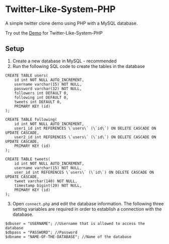 Twitter-Like-System-PHP
=======================

A simple twitter clone demo using PHP with a MySQL database.

Try out the <a href="http://simarsingh.ca/twitter-php">Demo</a> for Twitter-Like-System-PHP 

Setup 
-----------
1) Create a new database in MySQL - recommended <br>
2) Run the following SQL code to create the tables in the database

```
CREATE TABLE users(
    id int NOT NULL AUTO_INCREMENT,
    username varchar(15) NOT NULL,
    password varchar(32) NOT NULL,
    followers int DEFAULT 0,
    following int DEFAULT 0,
    tweets int DEFAULT 0,
    PRIMARY KEY (id)
);

CREATE TABLE following(
    id int NOT NULL AUTO_INCREMENT,
    user1_id int REFERENCES \`users\` (\`id\`) ON DELETE CASCADE ON UPDATE CASCADE,
    user2_id int REFERENCES \`users\` (\`id\`) ON DELETE CASCADE ON UPDATE CASCADE,
    PRIMARY KEY (id)
);

CREATE TABLE tweets(
    id int NOT NULL AUTO_INCREMENT,
    username varchar(15) NOT NULL,
    user_id int REFERENCES \`users\` (\`id\`) ON DELETE CASCADE ON UPDATE CASCADE,
    tweet varchar(140) NOT NULL,
    timestamp bigint(20) NOT NULL,
    PRIMARY KEY (id)
);
```
3) Open `connect.php` and edit the database information. The following three setting variables are required in order to establish a connection with the database.

```
$dbuser	= "USERNAME"; //Username that is allowed to access the database
$dbpass	= "PASSWORD"; //Password
$dbname	= "NAME-OF-THE-DATABASE"; //Name of the database
```



